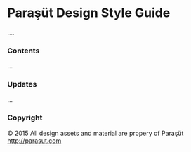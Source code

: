 # Paraşüt Design Style Guide

....

### Contents

...

### Updates

...

### Copyright

© 2015 All design assets and material are propery of Paraşüt
<http://parasut.com>